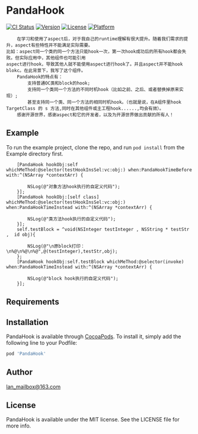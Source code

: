 # PandaHook

[![CI Status](https://img.shields.io/travis/lan_mailbox@163.com/PandaHook.svg?style=flat)](https://travis-ci.org/lan_mailbox@163.com/PandaHook)
[![Version](https://img.shields.io/cocoapods/v/PandaHook.svg?style=flat)](https://cocoapods.org/pods/PandaHook)
[![License](https://img.shields.io/cocoapods/l/PandaHook.svg?style=flat)](https://cocoapods.org/pods/PandaHook)
[![Platform](https://img.shields.io/cocoapods/p/PandaHook.svg?style=flat)](https://cocoapods.org/pods/PandaHook)
```
    在学习和使用了aspect后，对于我自己的runtime理解有很大提升。随着我们需求的提升，aspect有些特性并不能满足实际需要。
比如：aspect同一个类的同一个方法只能hook一次，第一次hook成功后的所有hook都会失败。但实际应用中，其他组件也可能引用
aspect进行hook，导致其他人就不能使用aspect进行hook了。并且aspect并不能hook blokc。在此背景下，我写了这个组件。
    PandaHook的特点有：
        支持普通OC类和block的hook;
        支持同一个类同一个方法的不同时机hook（比如之前、之后、或者替换掉原来实现）;
        甚至支持同一个类、同一个方法的相同时机hook。（也就是说，在A组件里hook TargetClass 的 s 方法,同时在其他组件或主工程hook......,均会有效）。
    感谢开源世界，感谢aspect和它的开发者，以及为开源世界做出贡献的所有人！
```
## Example

To run the example project, clone the repo, and run `pod install` from the Example directory first.
```objc
    [PandaHook hookObj:self whichMeThod:@selector(testHookInsSel:vc:obj:) when:PandaHookTimeBefore with:^(NSArray *contextArr) {

        NSLog(@"对象方法hook执行的自定义代码");
    }];
    [PandaHook hookObj:[self class] whichMeThod:@selector(testHookInsSel:vc:obj:) when:PandaHookTimeInstead with:^(NSArray *contextArr) {

        NSLog(@"类方法hook执行的自定义代码");
    }];
    self.testBlock = ^void(NSInteger testInteger , NSString * testStr ,  id obj){
        
        NSLog(@"\n原block打印：\n%@\n%@\n%@",@(testInteger),testStr,obj);
    };
    [PandaHook hookObj:self.testBlock whichMeThod:@selector(invoke) when:PandaHookTimeInstead with:^(NSArray *contextArr) {
       
        NSLog(@"block hook执行的自定义代码");
    }];
```

## Requirements

## Installation

PandaHook is available through [CocoaPods](https://cocoapods.org). To install
it, simply add the following line to your Podfile:

```ruby
pod 'PandaHook'
```

## Author

lan_mailbox@163.com

## License

PandaHook is available under the MIT license. See the LICENSE file for more info.
